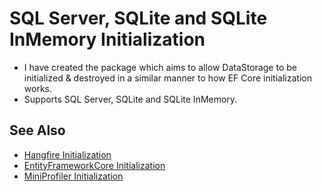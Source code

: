 # SQL Server, SQLite and SQLite InMemory Initialization

* I have created the package which aims to allow DataStorage to be initialized & destroyed in a similar manner to how EF Core initialization works.
* Supports SQL Server, SQLite and SQLite InMemory.

## See Also
* [Hangfire Initialization](https://github.com/davidikin45/Hangfire.Initialization)
* [EntityFrameworkCore Initialization](https://github.com/davidikin45/EntityFrameworkCore.Initialization)
* [MiniProfiler Initialization](https://github.com/davidikin45/MiniProfilerDb.Initialization)